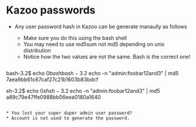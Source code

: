 # Kazoo passwords

* Any user password hash in Kazoo can be generate manaully as follows
  * Make sure you do this using the bash shell
  * You may need to use md5sum not md5 depending on unix distribution
  * Notice how the two values are not the same.  Bash is the correct one!

  ```
bash-3.2$  echo $0
bash
bash-3.2$  echo -n "admin:foobar12and3" | md5
7aea9bb61c67caf27c21b1603b83bdcf

sh-3.2$ echo $0
sh
sh-3.2$  echo -n "admin:foobar12and3" | md5
a89c79e47ffe0988bb06eea0180a1640

  ```
  
* You lost your super duper admin user password?
  * Account is not used to generate the password.
